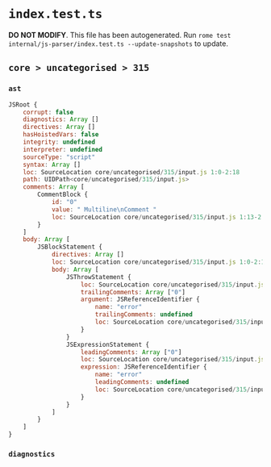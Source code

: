 # `index.test.ts`

**DO NOT MODIFY**. This file has been autogenerated. Run `rome test internal/js-parser/index.test.ts --update-snapshots` to update.

## `core > uncategorised > 315`

### `ast`

```javascript
JSRoot {
	corrupt: false
	diagnostics: Array []
	directives: Array []
	hasHoistedVars: false
	integrity: undefined
	interpreter: undefined
	sourceType: "script"
	syntax: Array []
	loc: SourceLocation core/uncategorised/315/input.js 1:0-2:18
	path: UIDPath<core/uncategorised/315/input.js>
	comments: Array [
		CommentBlock {
			id: "0"
			value: " Multiline\nComment "
			loc: SourceLocation core/uncategorised/315/input.js 1:13-2:10
		}
	]
	body: Array [
		JSBlockStatement {
			directives: Array []
			loc: SourceLocation core/uncategorised/315/input.js 1:0-2:18
			body: Array [
				JSThrowStatement {
					loc: SourceLocation core/uncategorised/315/input.js 1:2-1:13
					trailingComments: Array ["0"]
					argument: JSReferenceIdentifier {
						name: "error"
						trailingComments: undefined
						loc: SourceLocation core/uncategorised/315/input.js 1:8-1:13 (error)
					}
				}
				JSExpressionStatement {
					leadingComments: Array ["0"]
					loc: SourceLocation core/uncategorised/315/input.js 2:10-2:16
					expression: JSReferenceIdentifier {
						name: "error"
						leadingComments: undefined
						loc: SourceLocation core/uncategorised/315/input.js 2:10-2:15 (error)
					}
				}
			]
		}
	]
}
```

### `diagnostics`

```

```
